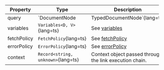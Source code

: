 | Property | Type | Description |
| -------- | ---- | ----------- |
| query | `DocumentNode | TypedDocumentNode`{lang=ts} | See [query](#query) |
| variables | `Variables<D, V>`{lang=ts} | See [variables](/api/core/interfaces/subscription/#variables) |
| fetchPolicy | `FetchPolicy`{lang=ts} | See [fetchPolicy](/api/core/interfaces/subscription/#fetchpolicy) |
| errorPolicy | `ErrorPolicy`{lang=ts} | See [errorPolicy](/api/core/interfaces/subscription/#errorpolicy) |
| context | `Record<string, unknown>`{lang=ts} | Context object passed through the link execution chain. |
